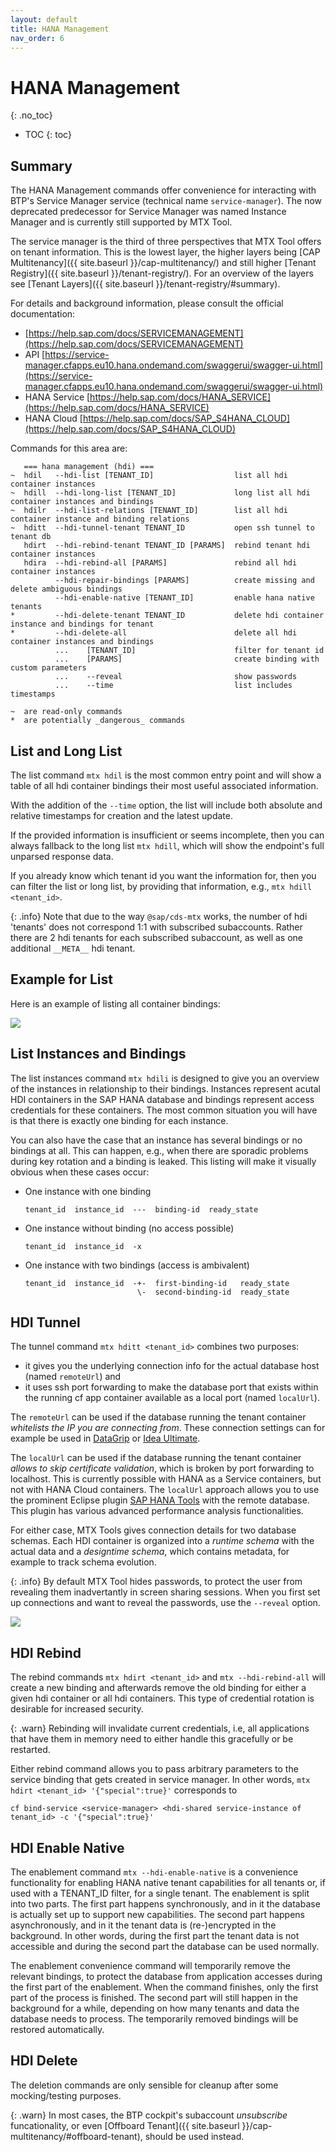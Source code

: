 ```yaml
---
layout: default
title: HANA Management
nav_order: 6
---
```


<!-- prettier-ignore-start -->
# HANA Management
{: .no_toc}
<!-- prettier-ignore-end -->

<!-- prettier-ignore -->
- TOC
{: toc}

## Summary

The HANA Management commands offer convenience for interacting with BTP's Service Manager service (technical name
`service-manager`). The now deprecated predecessor for Service Manager was named Instance Manager and is currently
still supported by MTX Tool.

The service manager is the third of three perspectives that MTX Tool offers on tenant information. This is the
lowest layer, the higher layers being [CAP Multitenancy]({{ site.baseurl }}/cap-multitenancy/) and still higher
[Tenant Registry]({{ site.baseurl }}/tenant-registry/). For an overview of the layers see
[Tenant Layers]({{ site.baseurl }}/tenant-registry/#summary).

For details and background information, please consult the official documentation:

- [https://help.sap.com/docs/SERVICEMANAGEMENT](https://help.sap.com/docs/SERVICEMANAGEMENT)
- API [https://service-manager.cfapps.eu10.hana.ondemand.com/swaggerui/swagger-ui.html](https://service-manager.cfapps.eu10.hana.ondemand.com/swaggerui/swagger-ui.html)
- HANA Service [https://help.sap.com/docs/HANA_SERVICE](https://help.sap.com/docs/HANA_SERVICE)
- HANA Cloud [https://help.sap.com/docs/SAP_S4HANA_CLOUD](https://help.sap.com/docs/SAP_S4HANA_CLOUD)

Commands for this area are:

```
   === hana management (hdi) ===
~  hdil   --hdi-list [TENANT_ID]                  list all hdi container instances
~  hdill  --hdi-long-list [TENANT_ID]             long list all hdi container instances and bindings
~  hdilr  --hdi-list-relations [TENANT_ID]        list all hdi container instance and binding relations
~  hditt  --hdi-tunnel-tenant TENANT_ID           open ssh tunnel to tenant db
   hdirt  --hdi-rebind-tenant TENANT_ID [PARAMS]  rebind tenant hdi container instances
   hdira  --hdi-rebind-all [PARAMS]               rebind all hdi container instances
          --hdi-repair-bindings [PARAMS]          create missing and delete ambiguous bindings
          --hdi-enable-native [TENANT_ID]         enable hana native tenants
*         --hdi-delete-tenant TENANT_ID           delete hdi container instance and bindings for tenant
*         --hdi-delete-all                        delete all hdi container instances and bindings
          ...    [TENANT_ID]                      filter for tenant id
          ...    [PARAMS]                         create binding with custom parameters
          ...    --reveal                         show passwords
          ...    --time                           list includes timestamps

~  are read-only commands
*  are potentially _dangerous_ commands
```

## List and Long List

The list command `mtx hdil` is the most common entry point and will show a table of all hdi container bindings their
most useful associated information.

With the addition of the `--time` option, the list will include both absolute and relative timestamps for creation
and the latest update.

If the provided information is insufficient or seems incomplete, then you can always fallback to the long list
`mtx hdill`, which will show the endpoint's full unparsed response data.

If you already know which tenant id you want the information for, then you can filter the list or long list, by
providing that information, e.g., `mtx hdill <tenant_id>`.

{: .info}
Note that due to the way `@sap/cds-mtx` works, the number of hdi 'tenants' does not correspond 1:1 with subscribed
subaccounts. Rather there are 2 hdi tenants for each subscribed subaccount, as well as one additional `__META__` hdi
tenant.

## Example for List

Here is an example of listing all container bindings:

![](hana-management-list.gif)

## List Instances and Bindings

The list instances command `mtx hdili` is designed to give you an overview of the instances in relationship to their
bindings. Instances represent acutal HDI containers in the SAP HANA database and bindings represent access credentials
for these containers. The most common situation you will have is that there is exactly one binding for each instance.

You can also have the case that an instance has several bindings or no bindings at all. This can happen, e.g., when
there are sporadic problems during key rotation and a binding is leaked. This listing will make it visually obvious
when these cases occur:

- One instance with one binding
  ```
  tenant_id  instance_id  ---  binding-id  ready_state
  ```
- One instance without binding (no access possible)
  ```
  tenant_id  instance_id  -x
  ```
- One instance with two bindings (access is ambivalent)
  ```
  tenant_id  instance_id  -+-  first-binding-id   ready_state
                           \-  second-binding-id  ready_state
  ```

## HDI Tunnel

The tunnel command `mtx hditt <tenant_id>` combines two purposes:

- it gives you the underlying connection info for the actual database host (named `remoteUrl`) and
- it uses ssh port forwarding to make the database port that exists within the running cf app container
  available as a local port (named `localUrl`).

The `remoteUrl` can be used if the database running the tenant container _whitelists the IP you are connecting
from_. These connection settings can for example be used in [DataGrip](https://www.jetbrains.com/datagrip/)
or [Idea Ultimate](https://www.jetbrains.com/idea/).

The `localUrl` can be used if the database running the tenant container _allows to skip certificate validation_,
which is broken by port forwarding to localhost. This is currently possible with HANA as a Service containers, but not
with HANA Cloud containers. The `localUrl` approach allows you to use the prominent Eclipse plugin
[SAP HANA Tools](https://tools.eu1.hana.ondemand.com/#hanatools) with the remote database. This plugin has various
advanced performance analysis functionalities.

For either case, MTX Tools gives connection details for two database schemas. Each HDI container is organized into a
_runtime schema_ with the actual data and a _designtime schema_, which contains metadata, for example to track schema
evolution.

{: .info}
By default MTX Tool hides passwords, to protect the user from revealing them inadvertantly in screen sharing sessions.
When you first set up connections and want to reveal the passwords, use the `--reveal` option.

![](hana-management-tunnel.gif)

## HDI Rebind

The rebind commands `mtx hdirt <tenant_id>` and `mtx --hdi-rebind-all` will create a new binding and afterwards remove
the old binding for either a given hdi container or all hdi containers. This type of credential rotation is desirable
for increased security.

{: .warn}
Rebinding will invalidate current credentials, i.e, all applications that have them in memory need to either handle
this gracefully or be restarted.

Either rebind command allows you to pass arbitrary parameters to the service binding that gets created in service
manager. In other words, `mtx hdirt <tenant_id> '{"special":true}'` corresponds to

```
cf bind-service <service-manager> <hdi-shared service-instance of tenant_id> -c '{"special":true}'
```

## HDI Enable Native

The enablement command `mtx --hdi-enable-native` is a convenience functionality for enabling HANA native tenant
capabilities for all tenants or, if used with a TENANT_ID filter, for a single tenant. The enablement is split into two
parts. The first part happens synchronously, and in it the database is actually set up to support new capabilities. The
second part happens asynchronously, and in it the tenant data is (re-)encrypted in the background. In other words,
during the first part the tenant data is not accessible and during the second part the database can be used normally.

The enablement convenience command will temporarily remove the relevant bindings, to protect the database from
application accesses during the first part of the enablement. When the command finishes, only the first part of the
process is finished. The second part will still happen in the background for a while, depending on how many tenants
and data the database needs to process. The temporarily removed bindings will be restored automatically.

## HDI Delete

The deletion commands are only sensible for cleanup after some mocking/testing purposes.

{: .warn}
In most cases, the BTP cockpit's subaccount _unsubscribe_ funcationality, or even
[Offboard Tenant]({{ site.baseurl }}/cap-multitenancy/#offboard-tenant), should be used instead.
